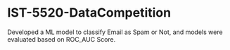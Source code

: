 # IST-5520-DataCompetition
Developed a ML model to classify Email as Spam or Not, and models were evaluated based on ROC_AUC Score.
